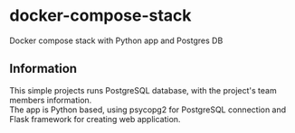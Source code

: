 # docker-compose-stack
Docker compose stack with Python app and Postgres DB

## Information
This simple projects runs PostgreSQL database, with the project's team members information.  
The app is Python based, using psycopg2 for PostgreSQL connection and Flask framework for creating web application.  
